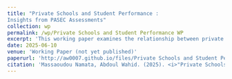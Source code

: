 ```yaml
---
title: "Private Schools and Student Performance :
Insights from PASEC Assessments"
collection: wp
permalink: /wp/Private Schools and Student Performance WP
excerpt: 'This working paper examines the relationship between private school prevalence and student performance across 14 Francophone African countries using PASEC data.'
date: 2025-06-10
venue: 'Working Paper (not yet published)'
paperurl: 'http://aw0007.github.io/files/Private Schools and Student Performance WP.pdf'
citation: 'Massaoudou Namata, Abdoul Wahid. (2025). <i>"Private Schools and Student Performance: Insights from PASEC Assessments."</i> Working Paper, Université du Québec à Montréal.'
---
```


